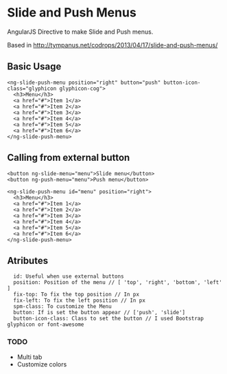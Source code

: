 Slide and Push Menus
==============

AngularJS Directive to make Slide and Push menus. 

Based in http://tympanus.net/codrops/2013/04/17/slide-and-push-menus/

## Basic Usage

```
<ng-slide-push-menu position="right" button="push" button-icon-class="glyphicon glyphicon-cog">
  <h3>Menu</h3>
  <a href="#">Item 1</a>
  <a href="#">Item 2</a>
  <a href="#">Item 3</a>
  <a href="#">Item 4</a>
  <a href="#">Item 5</a>
  <a href="#">Item 6</a>
</ng-slide-push-menu>

```

## Calling from external button

```
<button ng-slide-menu="menu">Slide menu</button>
<button ng-push-menu="menu">Push menu</button>

<ng-slide-push-menu id="menu" position="right">
  <h3>Menu</h3>
  <a href="#">Item 1</a>
  <a href="#">Item 2</a>
  <a href="#">Item 3</a>
  <a href="#">Item 4</a>
  <a href="#">Item 5</a>
  <a href="#">Item 6</a>
</ng-slide-push-menu>
```

## Atributes

```
  id: Useful when use external buttons
  position: Position of the menu // [ 'top', 'right', 'bottom', 'left' ]
  fix-top: To fix the top position // In px
  fix-left: To fix the left position // In px
  spm-class: To customize the Menu
  button: If is set the button appear // ['push', 'slide']
  button-icon-class: Class to set the button // I used Bootstrap glyphicon or font-awesome
```

### TODO

- Multi tab
- Customize colors
